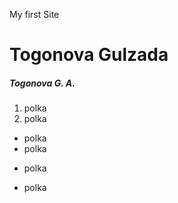 My first Site

# Togonova Gulzada

##### Togonova G. A.

1. polka
2. polka

- polka
- polka

* polka

- polka
